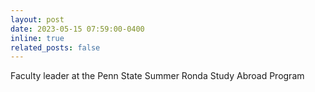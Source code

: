 ```yaml
---
layout: post
date: 2023-05-15 07:59:00-0400
inline: true
related_posts: false
---
```


Faculty leader at the Penn State Summer Ronda Study Abroad Program
